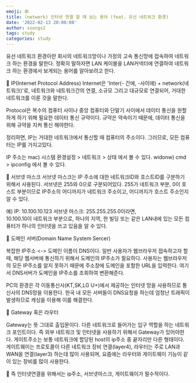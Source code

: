 ```yaml
---
emoji: 🕸
title: (network) 인터넷 연결 할 때 보는 용어 (feat. 유선 네트워크 환경)
date: '2022-02-13 20:00:00'
author: ssongs2
tags: study
categories: study
---
```


유선 네트워크 환경이란 회사의 네트워크망이나 가정의 고속 통신망에 접속하여 네트워크 하는 환경을 말한다.
정확히 말하자면 LAN 케이블을 LAN커넥터에 연결하여 네트워크 하는 환경에서 보게되는 용어를 알아보려고 한다.

📌 IP(Internet Protocol Address) 
Internet은 'Inter(- 간에, -사이에) + network(네트워크)'로, 네트워크와 네트워크간의 연결, 소규모
그리고 대규모로 연결되어, 거대한 네트워크를 이룬 것을 말한다.

Protocol은 복수의 컴퓨터 사이나 중앙 컴퓨터와 단말기 사이에서 데이터 통신을 원할하게 하기 위해 필요한 데이터 통신 규약이다.
규약은 약속이기 때문에, 데이터 통신을 위해 규약을 지켜 통신 해야한다.

정리하면, IP는 거대한 네트워크에서 통신할 때 컴퓨터의 주소이다. 
그러므로, 모든 컴퓨터는 IP를 가지고있다.

IP 주소는 mac) 시스템 환경설정 > 네트워크 > 상태 에서 볼 수 있다.
        widonw) cmd > ipconfig 에서 볼 수 있다.

📌 서브넷 마스크
서브넷 마스크는 IP 주소에 대한 네트워크ID와 호스트ID를 구분하기 위해서 사용된다.
서브넷은 255와 0으로 구분되어있다. 
255가 네트워크 부분, 0이 호스트 부분이므로
IP주소의 어디까지가 네트워크 주소이고, 어디까지가 호스트 주소인지 알 수 있다.


예) IP: 10.100.10.123 서브넷 마스크: 255.255.255.0이라면,  
10.100.10이 네트워크 부분으로, 하나의 지역, 한 빌딩 또는 같은 LAN내에 있는 모든 컴퓨터가 하나의 인터넷을 쓰고 있음을 알 수 있다.


📌 도메인 서버(Domain Name System Sercer)

복잡한 IP주소 <-> 도메인 이름이 DNS이다.
일반 사용자가 웹브라우저 접속하고자 할 때, 해당 웹서버에 통신하기 위해서 도메인의 IP주소가 필요하다.
사용자는 웹브라우저의 모든 IP주소를 알지 못하기 때문에 주소창에 도메인을 포함한 URL을 입력한다.
여기서 DNS서버가 도메인을 IP주소를 조회하여 변환해준다.

PC의 환경은 각 이동통신사(KT,SK,LG U+)에서 제공하는 인터넷 망을 사용하므로 통신사의 DNS망을 이용한다.
한국 내 모든 서버들이 DNS요청을 하는데 엄청난 트래픽이 발생하므로 캐싱을 이용해 이를 해결한다.

📌 Gateway 혹은 라우터

Gateway는 뜻 그대로 출입문이다.
다른 네트워크로 들어가는 입구 역할을 하는 네트워크 포인트이다.
즉 외부 네트워크 및 인터넷을 사용하기 위해서 Gateway가 있어야한다.
게이트주소는 보통 네트워크에 할당된 host의 ip주소 중 끝자리만 다른 형태이다.
게이트웨이는 프로토콜이 다른 네트워크 장비 연결(layer4), 라우터는 주로 LAN과 WAN을 연결(layer3)
하는데 많이 사용되며, 요즘에는 라우터와 게이트웨이 기능이 같이 있는 장비를 많이 사용한다.

🔐 즉 인터넷연결을 위해서는 ip주소, 서브넷마스크, 게이트웨이가 필수적이다.





